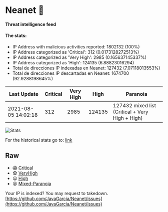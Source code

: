 # Neanet :hocho:
#### Threat intelligence feed
#### The stats:

- IP Address with malicious activities reported: 1802132 (100%)
- IP Address categorized as 'Critical':  312 (0.0173128272513%)
- IP Address categorized as 'Very High':  2985 (0.165637145337%)
- IP Address categorized as 'High':  124135 (6.88823016294)
- Total de direcciones IP indexadas en Neanet:  127432 (7.07118013553%)
- Total de direcciones IP descartadas en Neanet:  1674700 (92.9288198645%)

| Last Update | Critical | Very High | High | Paranoia |
| --- | --- | --- | --- | --- |
| 2021-08-05 14:02:18 | 312 | 2985 | 124135 | 127432 mixed list (Critical + Very High + High)|

![Stats](https://docs.google.com/spreadsheets/d/e/2PACX-1vSnaNMIXVabIpDJjufMlzH7poXnshF3mgd8Is1g9ytUEzVsP5my4Trn8f-xkoLLQ38xpL3HtmUexLo6/pubchart?oid=501124687&format=image)

For the historical stats go to: [link](/stats.csv)
## Raw
- :scream: [Critical](https://raw.githubusercontent.com/JavaGarcia/Neanet/master/blacklists/neanet_critical.txt)
- :fearful: [VeryHigh](https://raw.githubusercontent.com/JavaGarcia/Neanet/master/blacklists/neanet_veryHigh.txtt)
- :frowning: [High](https://raw.githubusercontent.com/JavaGarcia/Neanet/master/blacklists/neanet_high.txt)
- :dizzy_face: [Mixed-Paranoia](https://raw.githubusercontent.com/JavaGarcia/Neanet/master/blacklists/neanet_all.txt)


Your IP is indexed? You may request to takedown. [https://github.com/JavaGarcia/Neanet/issues](https://github.com/JavaGarcia/Neanet/issues)










































































































































































































































































































































































































































































































































































































































































































































































































































































































































































































































































































































































































































































































































































































































































































































































































































































































































































































































































































































































































































































































































































































































































































































































































































































































































































































































































































































































































































































































































































































































































































































































































































































































































































































































































































































































































































































































































































































































































































































































































































































































































































































































































































































































































































































































































































































































































































































































































































































































































































































































































































































































































































































































































































































































































































































































































































































































































































































































































































































































































































































































































































































































































































































































































































































































































































































































































































































































































































































































































































































































































































































































































































































































































































































































































































































































































































































































































































































































































































































































































































































































































































































